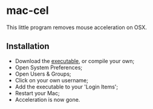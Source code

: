 # mac-cel

This little program removes mouse acceleration on OSX.

## Installation

* Download the [executable](https://github.com/cdown/mac-cel/downloads), or compile your own;
* Open System Preferences;
* Open Users & Groups;
* Click on your own username;
* Add the executable to your 'Login Items';
* Restart your Mac;
* Acceleration is now gone.
